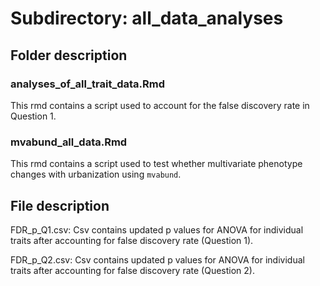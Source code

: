 # Subdirectory: all_data_analyses

## Folder description

### analyses_of_all_trait_data.Rmd

This rmd contains a script used to account for the false discovery rate in Question 1.

### mvabund_all_data.Rmd

This rmd contains a script used to test whether multivariate phenotype changes with urbanization using `mvabund`.

## File description

FDR_p_Q1.csv: Csv contains updated p values for ANOVA for individual traits after accounting for false discovery rate (Question 1).

FDR_p_Q2.csv: Csv contains updated p values for ANOVA for individual traits after accounting for false discovery rate (Question 2).